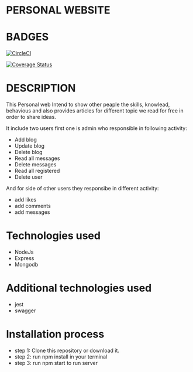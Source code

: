 # PERSONAL WEBSITE
# BADGES

[![CircleCI](https://dl.circleci.com/status-badge/img/gh/UwaweTera/nodejs_and_mongodb/tree/develop.svg?style=svg)](https://dl.circleci.com/status-badge/redirect/gh/UwaweTera/nodejs_and_mongodb/tree/develop)

[![Coverage Status](https://coveralls.io/repos/github/UwaweTera/nodejs_and_mongodb/badge.svg?branch=testing)](https://coveralls.io/github/UwaweTera/nodejs_and_mongodb?branch=testing)

# DESCRIPTION

This Personal web Intend to show other peaple the skills, knowlead, behavious and also provides articles for different topic we read for free in order to share ideas.

It include two users first one is admin who responsible in following activity: 

- Add blog
- Update blog
- Delete blog
- Read all messages
- Delete messages
- Read all registered
- Delete user

And for side of other users they responsibe in different activity: 

- add likes
- add comments
- add messages

# Technologies used

- NodeJs
- Express
- Mongodb

# Additional technologies used
- jest
- swagger

# Installation process

- step 1: Clone this repository or download it.
- step 2: run npm install in your terminal
- step 3: run npm start to run server